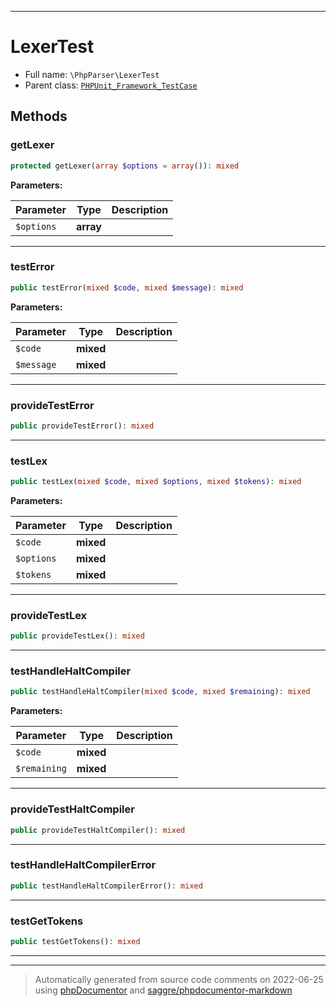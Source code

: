 ***

# LexerTest





* Full name: `\PhpParser\LexerTest`
* Parent class: [`PHPUnit_Framework_TestCase`](../PHPUnit_Framework_TestCase.md)




## Methods


### getLexer



```php
protected getLexer(array $options = array()): mixed
```








**Parameters:**

| Parameter | Type | Description |
|-----------|------|-------------|
| `$options` | **array** |  |




***

### testError



```php
public testError(mixed $code, mixed $message): mixed
```








**Parameters:**

| Parameter | Type | Description |
|-----------|------|-------------|
| `$code` | **mixed** |  |
| `$message` | **mixed** |  |




***

### provideTestError



```php
public provideTestError(): mixed
```











***

### testLex



```php
public testLex(mixed $code, mixed $options, mixed $tokens): mixed
```








**Parameters:**

| Parameter | Type | Description |
|-----------|------|-------------|
| `$code` | **mixed** |  |
| `$options` | **mixed** |  |
| `$tokens` | **mixed** |  |




***

### provideTestLex



```php
public provideTestLex(): mixed
```











***

### testHandleHaltCompiler



```php
public testHandleHaltCompiler(mixed $code, mixed $remaining): mixed
```








**Parameters:**

| Parameter | Type | Description |
|-----------|------|-------------|
| `$code` | **mixed** |  |
| `$remaining` | **mixed** |  |




***

### provideTestHaltCompiler



```php
public provideTestHaltCompiler(): mixed
```











***

### testHandleHaltCompilerError



```php
public testHandleHaltCompilerError(): mixed
```











***

### testGetTokens



```php
public testGetTokens(): mixed
```











***


***
> Automatically generated from source code comments on 2022-06-25 using [phpDocumentor](http://www.phpdoc.org/) and [saggre/phpdocumentor-markdown](https://github.com/Saggre/phpDocumentor-markdown)
